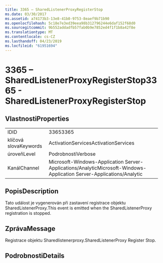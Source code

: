 ```yaml
---
title: 3365 – SharedListenerProxyRegisterStop
ms.date: 03/30/2017
ms.assetid: a74173b3-13e8-41b0-9753-8eaef9b71b90
ms.openlocfilehash: 5c18e7e3ed39eea98b312796244e6daf152f68d0
ms.sourcegitcommit: 9b552addadfb57fab0b9e7852ed4f1f1b8a42f8e
ms.translationtype: MT
ms.contentlocale: cs-CZ
ms.lasthandoff: 04/23/2019
ms.locfileid: "61951694"
---
```

# <a name="3365---sharedlistenerproxyregisterstop"></a><span data-ttu-id="66375-102">3365 – SharedListenerProxyRegisterStop</span><span class="sxs-lookup"><span data-stu-id="66375-102">3365 - SharedListenerProxyRegisterStop</span></span>
## <a name="properties"></a><span data-ttu-id="66375-103">Vlastnosti</span><span class="sxs-lookup"><span data-stu-id="66375-103">Properties</span></span>  
  
|||  
|-|-|  
|<span data-ttu-id="66375-104">ID</span><span class="sxs-lookup"><span data-stu-id="66375-104">ID</span></span>|<span data-ttu-id="66375-105">3365</span><span class="sxs-lookup"><span data-stu-id="66375-105">3365</span></span>|  
|<span data-ttu-id="66375-106">klíčová slova</span><span class="sxs-lookup"><span data-stu-id="66375-106">Keywords</span></span>|<span data-ttu-id="66375-107">ActivationServices</span><span class="sxs-lookup"><span data-stu-id="66375-107">ActivationServices</span></span>|  
|<span data-ttu-id="66375-108">úroveň</span><span class="sxs-lookup"><span data-stu-id="66375-108">Level</span></span>|<span data-ttu-id="66375-109">Podrobnosti</span><span class="sxs-lookup"><span data-stu-id="66375-109">Verbose</span></span>|  
|<span data-ttu-id="66375-110">Kanál</span><span class="sxs-lookup"><span data-stu-id="66375-110">Channel</span></span>|<span data-ttu-id="66375-111">Microsoft-Windows-Application Server-Applications/Analytic</span><span class="sxs-lookup"><span data-stu-id="66375-111">Microsoft-Windows-Application Server-Applications/Analytic</span></span>|  
  
## <a name="description"></a><span data-ttu-id="66375-112">Popis</span><span class="sxs-lookup"><span data-stu-id="66375-112">Description</span></span>  
 <span data-ttu-id="66375-113">Tato událost je vygenerován při zastavení registrace objektu SharedListenerProxy.</span><span class="sxs-lookup"><span data-stu-id="66375-113">This event is emitted when the SharedListenerProxy registration is stopped.</span></span>  
  
## <a name="message"></a><span data-ttu-id="66375-114">Zpráva</span><span class="sxs-lookup"><span data-stu-id="66375-114">Message</span></span>  
 <span data-ttu-id="66375-115">Registrace objektu Sharedlistenerproxy.</span><span class="sxs-lookup"><span data-stu-id="66375-115">SharedListenerProxy Register Stop.</span></span>  
  
## <a name="details"></a><span data-ttu-id="66375-116">Podrobnosti</span><span class="sxs-lookup"><span data-stu-id="66375-116">Details</span></span>
